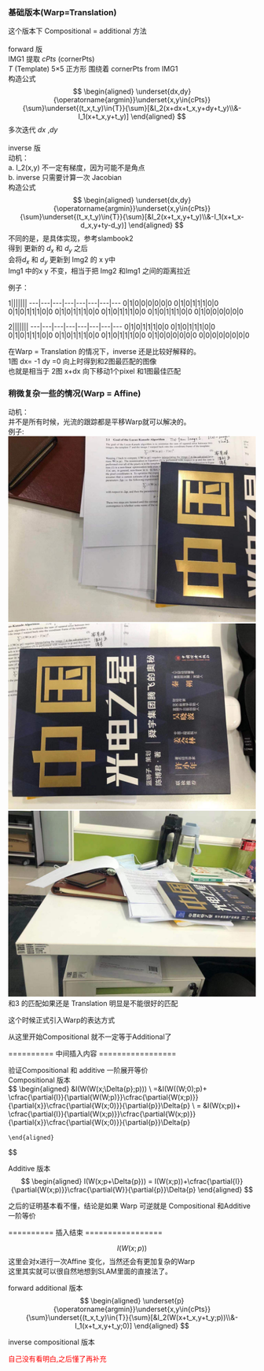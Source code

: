 
### 基础版本(Warp=Translation)
这个版本下 Compositional = additional 方法 <br>
<br>
forward 版 <br> 
IMG1 提取 $cPts$    (cornerPts) <br>
$T$      (Template) 5×5 正方形 围绕着 cornerPts from IMG1 <br>
构造公式
$$ 
    \begin{aligned}
    \underset{dx,dy}{\operatorname{argmin}}\underset{x,y\in{cPts}}{\sum}\underset{(t_x,t_y)\in{T}}{\sum}[&I_2(x+dx+t_x,y+dy+t_y)\\&-I_1(x+t_x,y+t_y)]
    \end{aligned}
$$
多次迭代 $dx$ ,$dy$<br>
<br>
inverse 版 <br>
动机：<br>a. I_2(x,y) 不一定有梯度，因为可能不是角点 <br> b. inverse 只需要计算一次 Jacobian<br>
构造公式
$$
    \begin{aligned}
    \underset{dx,dy}{\operatorname{argmin}}\underset{x,y\in{cPts}}{\sum}\underset{(t_x,t_y)\in{T}}{\sum}[&I_2(x+t_x,y+t_y)\\&-I_1(x+t_x-d_x,y+ty-d_y)]
    \end{aligned}
$$
不同的是，是具体实现，参考slambook2<br>
得到 更新的 $d_x$ 和  $d_y$ 之后<br>
会将$d_x$ 和 $d_y$ 更新到 Img2 的 x y中 <br>
Img1 中的x y 不变，相当于把 Img2 和Img1 之间的距离拉近<br>

例子：<br>

1|||||||
---|---|---|---|---|---|---|---
0|1|0|0|0|0|0|0
0|1|0|1|1|1|0|0
0|1|0|1|1|1|0|0
0|1|0|1|1|1|0|0
0|1|0|1|1|1|0|0
0|1|0|1|1|1|0|0
0|1|0|0|0|0|0|0

2|||||||
---|---|---|---|---|---|---|---
0|1|0|1|1|1|0|0
0|1|0|1|1|1|0|0
0|1|0|1|1|1|0|0
0|1|0|1|1|1|0|0
0|1|0|1|1|1|0|0
0|1|0|0|0|0|0|0
0|0|0|0|0|0|0|0

在Warp = Translation 的情况下，inverse 还是比较好解释的。<br>
1图 dx= -1 dy =0 向上时得到和2图最匹配的图像<br>
也就是相当于 2图 x+dx 向下移动1个pixel 和1图最佳匹配<br>

### 稍微复杂一些的情况(Warp = Affine)
动机：<br>
并不是所有时候，光流的跟踪都是平移Warp就可以解决的。<br>
例子:<br>
![](./picture/1.jpeg)
![](./picture/2.jpeg)
![](./picture/3.jpeg)
和3 的匹配如果还是 Translation 明显是不能很好的匹配<br>

这个时候正式引入Warp的表达方式<br>

从这里开始Compositional 就不一定等于Additional了<br>

==========   中间插入内容 =================<br>

验证Compositional 和 additive 一阶展开等价<br>
Compositional 版本<br>
$$
    \begin{aligned}
    &I(W(W(x;\Delta{p};p)))
    \\ =&I(W((W;0);p)+ \cfrac{\partial{I}}{\partial{W(W;p)}}\cfrac{\partial{W(x;p)}}{\partial{x}}\cfrac{\partial{W(x;0)}}{\partial{p}}\Delta{p}
    \\ = &I(W(x;p))+ \cfrac{\partial{I}}{\partial{W(x;p)}}\cfrac{\partial{W(x;p)}}{\partial{x}}\cfrac{\partial{W(x;0)}}{\partial{p}}\Delta{p}

    \end{aligned}
$$

Additive 版本<br>
$$
    \begin{aligned}
    I(W(x;p+\Delta{p})) = I(W(x;p))+\cfrac{\partial{I}}{\partial{W(x;p)}}\cfrac{\partial{W}}{\partial{p}}\Delta{p}
    \end{aligned}
$$

之后的证明基本看不懂，结论是如果 Warp 可逆就是
Compositional 和Additive 一阶等价



==========   插入结束    =================<br>


$$
I(W(x;p))
$$
这里会对x进行一次Affine 变化，当然还会有更加复杂的Warp<br>
这里其实就可以很自然地想到SLAM里面的直接法了。<br>

forward additional 版本<br>
$$ 
    \begin{aligned}
    \underset{p}{\operatorname{argmin}}\underset{x,y\in{cPts}}{\sum}\underset{(t_x,t_y)\in{T}}{\sum}[&I_2(W(x+t_x,y+t_y;p))\\&-I_1(x+t_x,y+t_y;0)]
    \end{aligned}
$$

inverse compositional 版本<br>



<font Color="Red"> 自己没有看明白,之后懂了再补充 </font>